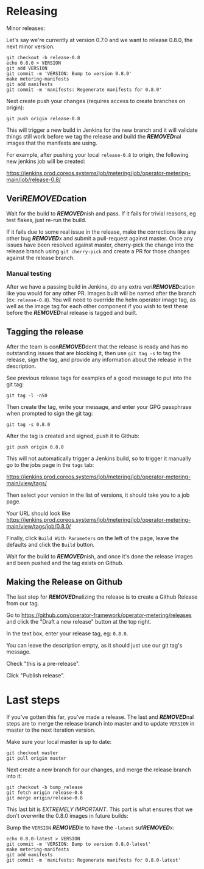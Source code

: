 # Releasing

Minor releases:

Let's say we're currently at version 0.7.0 and we want to release 0.8.0, the next minor version.

```
git checkout -b release-0.8
echo 0.8.0 > VERSION
git add VERSION
git commit -m 'VERSION: Bump to version 0.8.0'
make metering-manifests
git add manifests
git commit -m 'manifests: Regenerate manifests for 0.8.0'
```

Next create push your changes (requires access to create branches on origin):

```
git push origin release-0.8
```

This will trigger a new build in Jenkins for the new branch and it will validate things still work before we tag the release and build the ***REMOVED***nal images that the manifests are using.

For example, after pushing your local `release-0.8` to origin, the following new jenkins job will be created:

https://jenkins.prod.coreos.systems/job/metering/job/operator-metering-main/job/release-0.8/


## Veri***REMOVED***cation

Wait for the build to ***REMOVED***nish and pass.
If it fails for trivial reasons, eg test flakes, just re-run the build.

If it fails due to some real issue in the release, make the corrections like any other bug ***REMOVED***x and submit a pull-request against master.
Once any issues have been resolved against master, cherry-pick the change into the release branch using `git cherry-pick` and create a PR for those changes against the release branch.

### Manual testing

After we have a passing build in Jenkins, do any extra veri***REMOVED***cation like you would for any other PR.
Images built will be named after the branch (ex: `release-0.8`).
You will need to override the helm operator image tag, as well as the image tag for each other component if you wish to test these before the ***REMOVED***nal release is tagged and built.

## Tagging the release

After the team is con***REMOVED***dent that the release is ready and has no outstanding issues that are blocking it, then use `git tag -s` to tag the release, sign the tag, and provide any information about the release in the description.

See previous release tags for examples of a good message to put into the git tag:

```
git tag -l -n50
```

Then create the tag, write your message, and enter your GPG passphrase when prompted to sign the git tag:

```
git tag -s 0.8.0
```

After the tag is created and signed, push it to Github:

```
git push origin 0.8.0
```

This will not automatically trigger a Jenkins build, so to trigger it manually go to the jobs page in the `tags` tab:

https://jenkins.prod.coreos.systems/job/metering/job/operator-metering-main/view/tags/

Then select your version in the list of versions, it should take you to a job page.

Your URL should look like https://jenkins.prod.coreos.systems/job/metering/job/operator-metering-main/view/tags/job/0.8.0/

Finally, click `Build With Parameters` on the left of the page, leave the defaults and click the `Build` button.

Wait for the build to ***REMOVED***nish, and once it's done the release images and been pushed and the tag exists on Github.


## Making the Release on Github

The last step for ***REMOVED***nalizing the release is to create a Github Release from our tag.

Go to https://github.com/operator-framework/operator-metering/releases and click the "Draft a new release" button at the top right.

In the text box, enter your release tag, eg: `0.8.0`.

You can leave the description empty, as it should just use our git tag's message.

Check  "this is a pre-release".

Click "Publish release".

# Last steps

If you've gotten this far, you've made a release.
The last and ***REMOVED***nal steps are to merge the release branch into master and to update `VERSION` in master to the next iteration version.

Make sure your local master is up to date:

```
git checkout master
git pull origin master
```

Next create a new branch for our changes, and merge the release branch into it:

```
git checkout -b bump_release
git fetch origin release-0.8
git merge origin/release-0.8
```

This last bit is *EXTREMELY IMPORTANT*.
This part is what ensures that we don't overwrite the 0.8.0 images in future builds:

Bump the `VERSION` ***REMOVED***le to have the `-latest` suf***REMOVED***x:

```
echo 0.8.0-latest > VERSION
git commit -m 'VERSION: Bump to version 0.8.0-latest'
make metering-manifests
git add manifests
git commit -m 'manifests: Regenerate manifests for 0.8.0-latest'
```
